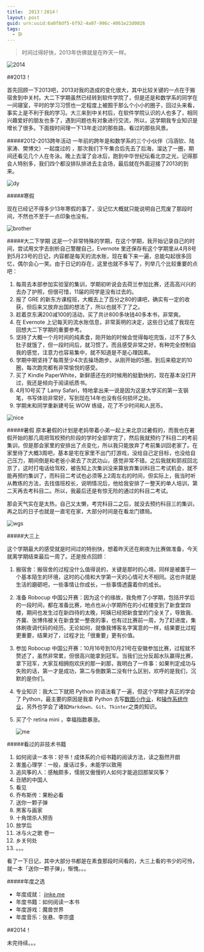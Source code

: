 ```yaml
---
title:  2013！2014！
layout: post
guid: urn:uuid:6a0f8df5-6f92-4a07-996c-4061e23d0026
tags:
  - 杂
---
```


>时间过得好快，2013年仿佛就是在昨天一样。

![2014](http://pic.yupoo.com/yichenluan/DqCzuK7r/IucKr.png)


##2013！

首先回顾一下2013吧，2013对我的造成的变化很大，其中比较关键的一点在于搬宿舍到中关村。大二下学期虽然已经转到软件学院了，但是还是和数学系的同学在一间寝室，平时的学习习惯也一定程度上被囿于那么个小小的圈子，回过头来看，事实上是不利于我的学习。大三来到中关村后，在软件学院认识的人也多了，相同兴趣爱好的朋友也多了，遇到问题也有对象进行交流，所以，这学期我专业知识是增长了很多。下面按时间理一下13年走过的那些路，看过的那些风景。

#####2012-2013跨年活动
 一年前的跨年是和数学系的三个小伙伴（冯涵钦、陆家涛、樊博文）一起度过的 ，那次我们下午集合后先去了后海，溜达了一圈，期间还看见几个人在冬泳。晚上去溜了会冰后，跑到中华世纪坛看北京之光，记得那会人特别多，我们四个都没排队排进去主会场，最后就在外面迎接了2013的到来。
 
 ![dy](http://pic.yupoo.com/yichenluan/DqHifQbk/medish.jpg)
  
#####寒假

现在已经记不得多少13年寒假的事了，没记忆大概就只能说明自己荒废了那段时间，不然也不至于一点印象也没有。

![brother](http://pic.yupoo.com/yichenluan/DqHgciwM/medish.jpg)
	
#####大二下学期
这是一个非常特殊的学期，在这个学期，我开始记录自己的时间，尝试用文字去剖析自己警醒自己，Evernote 里还保存有这个学期里从4月8号到5月23号的日记，内容都是每天的流水账，现在看下来一遍，总能勾起很多回忆，偶尔会心一笑。由于日记的存在，这里也就不多写了，列举几个比较重要的点吧：

 1. 每周去本部参加实验室的集训，学期初听说会去荷兰参加比赛，还高高兴兴的去办了护照，但很可惜，11届的同学是没有过去的。
 2. 报了 GRE 的新东方课程班，大概去上了百分之80的课吧，确实有一定的收获，但后来又放弃出国的想法了，所以也就不了了之。
 3. 趁着京东满200减100的活动，买了共计800多块钱40多本书，非常爽。
 4. 在 Evernote 上记每天的流水账信息，非常英明的决定，这些日记成了我现在回想大二下学期的重要参考。
 5. 坚持了大概一个月时间的纯素食，刚开始的时候会觉得每吃完饭，过不了多久肚子就饿了，但一段时间后，就习惯了。而且感受非常之好，有种完全控制自我的感觉，注意力也容易集中，就不知道是不是心理因素。
 6. 学期中期坚持了每周至少4次去操场跑步。从刚开始的5圈，到后来稳定的10圈，每次跑完都有非常愉悦的感受。
 7. 买了 Kindle PaperWhite，新鲜感还在的时候用的挺勤快的，现在基本没打开过，我还是倾向于阅读纸质书。
 8. 4月10号买了 Lamy Safari，特地拿出来一说是因为这是大学买的第一支钢笔，书写体验非常好，写到现在14年也没有任何损坏之处。
 9. 学期末和同学重新建号玩 WOW 练级，花了不少时间和人民币。
 
 ![nice](http://pic.yupoo.com/yichenluan/DqHfPyMM/medish.jpg)

#####暑假
原本暑假的计划是老妈带着小弟一起上来北京过暑假的，而我也在暑假开始的那几周把驾校预约阶段的学时全部学完了，然后我就预约了科目二的考前集训，但是那会家里的安排出了点变化，所以我只能放弃了考前集训回老家了。在家里待了大概3周吧，基本是宅在家里不出门打游戏，没给自己定目标，也没给自己压力，期间倒是和老爸小弟去了次武功山，感觉非常不错。之后我就和郭叔回北京了，这时打电话给驾校，被告知上次集训没来算放弃集训科目二考试机会，就不能再预约集训了，而科目二考试也必须等上2周左右的时间，但实际上，我当时听从教练的方法，去找值班校长，说明情况后，他给我安排了一整天的单人培训，第二天再去考科目二。所以，我最后还是有惊无险的通过的科目二考试。

那会天气实在是太热，自己又太懒，考完科目二之后，就没去预约科目三的集训，再之后的日子也就是一直宅在家，大部分时间是在看龙门镖局。

![wgs](http://pic.yupoo.com/yichenluan/DqHhpGI1/R83wi.jpg)

#####大三上

这个学期最大的感受就是时间过的特别快，想着昨天还在刷夜为比赛做准备，今天就离学期结束最后一周了。还是按点回顾：

1. 搬宿舍：搬宿舍的过程没什么值得说的，关键是那时的心境，同样是被置于一个基本陌生的环境，这时的心情和大学第一天的心情可大不相同。这也许就是生活的磨砺吧，一些事情让你成长，一些事情透露着你的成长。
2. 准备 Robocup 中国公开赛：因为这个的缘故，我免修了小学期，包括开学后的一段时间，都在准备比赛，地点也从小学期所在的小红楼变到了新食堂四楼，期间也发生过在新四待的太晚，阿姨已经把新食堂的门全关了，导致我、齐冀、张博伟被关在新食堂一整夜的事，也有过比赛前一周，为了赶进度，集体刷夜调代码的经历。无论如何，就像我博客名字寓意的一样，结果要比过程更重要，结果对了，过程才比「很重要」更有价值。
3. 参加 Robocup 中国公开赛：10月16号到10月21号在安徽参加比赛，过程就不赘述了，虽然非常累，但很高兴能拿到冠军。当我们比分反超水队赢得比赛，拿下冠军，大家互相拥抱欢庆的那一刹那，我明白了一件事：如果判定成功与失败的话，第一才是成功，第二与倒数第二没有什么区别，欢呼的是我们，沉默的是你们。
	
4. 专业知识：我大二下就把 Python 的语法看了一遍，但这个学期才真正的学会了 Python，最主要的原因是我拿 Python 去写[数图小作业](https://github.com/yichenluan/ImageProcess)，和[操作系统作业](https://github.com/yichenluan/OSLab)，另外也学会了诸如`Markdown`、`Git`、`Tkinter`之类的知识。
5. 买了个 retina mini ，幸福指数暴涨。

	![me](http://pic.yupoo.com/yichenluan/DqCxYZWt/fYnYv.jpg)


#####看过的非技术书籍

1. 如何阅读一本书：好书！成体系的介绍书籍的阅读方法，读之豁然开朗
2. 害羞心理学：一般，废话过多，未能学以致用
3. 追风筝的人：感触颇多，懦弱又傲慢的人如何才能追回那架风筝？
4. 丑陋的中国人
5. 看见
6. 乔布斯传：果粉必看
7. 送你一颗子弹
8. 黑客与画家
8. 十角馆杀人预告
10. 放学后
11. 冰与火之歌 卷一
12. 乡关何处
13. 。。。

看了一下日记，其中大部分书都是在素食那段时间看的，大三上看的书少的可怜，就一本「送你一颗子弹」，惭愧。。。

#####年度之选

- 年度成就： [jinke.me](http://jinke.me)
- 年度书籍：如何阅读一本书
- 年度游戏：魔兽世界
- 年度音乐：张悬、李宗盛


##2014！

未完待续。。。


